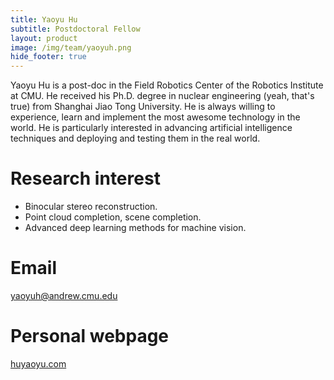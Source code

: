 ```yaml
---
title: Yaoyu Hu
subtitle: Postdoctoral Fellow 
layout: product
image: /img/team/yaoyuh.png
hide_footer: true
---
```


Yaoyu Hu is a post-doc in the Field Robotics Center of the Robotics Institute at CMU. He received his Ph.D. degree in nuclear engineering (yeah, that's true) from Shanghai Jiao Tong University. He is always willing to experience, learn and implement the most awesome technology in the world. He is particularly interested in advancing artificial intelligence techniques and deploying and testing them in the real world. 

# Research interest #
- Binocular stereo reconstruction.
- Point cloud completion, scene completion.
- Advanced deep learning methods for machine vision.

# Email #
yaoyuh@andrew.cmu.edu

# Personal webpage #
<a href="http://huyaoyu.com" target="_blank">huyaoyu.com</a>
